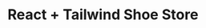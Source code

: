 # React + Tailwind Shoe Store

[Preview]: https://tailwind-store-4c5x10uwp-mamutitos-projects.vercel.app/
